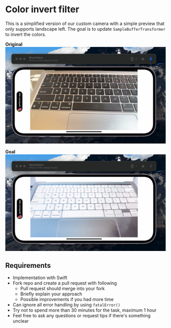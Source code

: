 # Color invert filter 

This is a simplified version of our custom camera with a simple preview that only supports landscape left. The goal is to update `SampleBufferTransformer` to invert the colors.

**Original**
![](README/image.png)

**Goal**
![](README/image%202.png)


## Requirements 

- Implementation with Swift
- Fork repo and create a pull request with following 
  - Pull request should merge into your fork 
  - Briefly explain your approach
  - Possible improvements if you had more time
- Can ignore all error handling by using `fatalError()`
- Try not to spend more than 30 minutes for the task, maximum 1 hour
- Feel free to ask any questions or request tips if there's something unclear